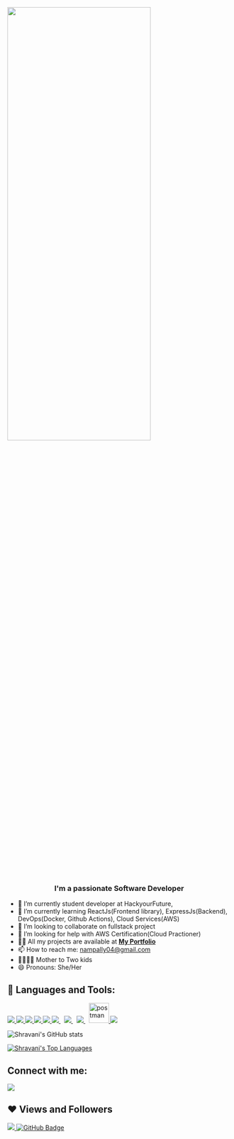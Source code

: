 
<a href="#"><img width="80%" height="50%" src="https://user-images.githubusercontent.com/72955349/174216427-8408e1f7-8055-4be3-a7a3-1846139612ee.png" height="175px"/></a>

<h3 align="center">I'm a passionate Software Developer</h3>

- 🔭 I’m currently student developer at HackyourFuture,
- 🌱 I’m currently learning ReactJs(Frontend library), ExpressJs(Backend), DevOps(Docker, Github Actions), Cloud Services(AWS)
- 👯 I’m looking to collaborate on fullstack project
- 🤔 I’m looking for help with AWS Certification(Cloud Practioner)
- 👨‍💻 All my projects are available at **[My Portfolio](https://github.com/shravanipagilla/)**
- 📫 How to reach me: nampally04@gmail.com
- 👨‍👩‍👧‍👧 Mother to Two kids
- 😄 Pronouns: She/Her

## 🚀 Languages and Tools:

<p align="left">
<a href="https://reactjs.org/" target="_blank"> <img src="https://img.icons8.com/color/48/000000/react-native.png"/> </a>
<a href="https://developer.mozilla.org/en-US/docs/Web/JavaScript" target="_blank"> <img src="https://img.icons8.com/color/48/000000/javascript.png"/> </a> 
<a href="https://www.w3.org/html/" target="_blank"> <img src="https://img.icons8.com/color/48/000000/html-5.png"/> </a> 
<a href="https://www.w3schools.com/css/" target="_blank"> <img src="https://img.icons8.com/color/48/000000/css3.png"/> </a> 
<a href="https://getbootstrap.com" target="_blank"> <img src="https://img.icons8.com/color/48/000000/bootstrap.png"/> </a> 
<a style="padding-right:8px;" href="https://nodejs.org" target="_blank"> <img src="https://img.icons8.com/color/48/000000/nodejs.png"/> </a>
<a style="padding-right:8px;" href="https://visualstudio.microsoft.com/" target="_blank"> <img src="https://img.icons8.com/color/48/000000/c-sharp-logo-2.png"/> </a>  
<a style="padding-right:8px;" href="https://www.mysql.com/" target="_blank"> <img src="https://img.icons8.com/fluent/50/000000/mysql-logo.png"/> </a>
<a href="https://postman.com" target="_blank"> <img src="https://www.vectorlogo.zone/logos/getpostman/getpostman-icon.svg" alt="postman" width="45" height="45"/> </a>  
<a href="https://github.com/"><img src="https://img.icons8.com/color/48/000000/github--v1.png"/></a>
</p>

![Shravani's GitHub stats](https://github-readme-stats.vercel.app/api?username=shravanipagilla&show_icons=true&theme=radical)

<a href="https://github.com/shravanipagilla/github-readme-stats"><img alt="Shravani's Top Languages" src="https://github-readme-stats.vercel.app/api/top-langs/?username=shravanipagilla&langs_count=8&count_private=true&layout=compact&theme=react&hide_border=true&bg_color=0D1117" /></a>

## Connect with me:

<p align="left">

<a href = "https://www.linkedin.com/in/shravanipag"><img src="https://img.icons8.com/fluent/48/000000/linkedin.png"/></a>
  
## ❤ Views and Followers
<a href="https://github.com/shravanipagilla/github-profile-views-counter">
    <img src="https://komarev.com/ghpvc/?username=shravanipagilla">
</a>
<a href="https://github.com/shravanipagilla?tab=followers">
  <img src="https://img.shields.io/github/followers/shravanipagilla?label=Followers&style=social" alt="GitHub Badge">
</a>
